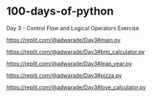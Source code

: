 # 100-days-of-python

Day 3 - Control Flow and Logical Operators
Exercise

https://replit.com/@adwarade/Day3#main.py

https://replit.com/@adwarade/Day3#bmi_calculator.py

https://replit.com/@adwarade/Day3#leap_year.py

https://replit.com/@adwarade/Day3#pizza.py

https://replit.com/@adwarade/Day3#love_calculator.py


